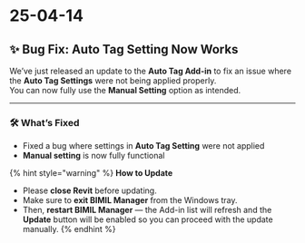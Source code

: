 # 25-04-14

## ✨ Bug Fix: Auto Tag Setting Now Works

We’ve just released an update to the **Auto Tag Add-in** to fix an issue where the **Auto Tag Settings** were not being applied properly.\
You can now fully use the **Manual Setting** option as intended.

***

### 🛠 What’s Fixed

* Fixed a bug where settings in **Auto Tag Setting** were not applied
* **Manual setting** is now fully functional

{% hint style="warning" %}
**How to Update**

* Please **close Revit** before updating.
* Make sure to **exit BIMIL Manager** from the Windows tray.
* Then, **restart BIMIL Manager** — the Add-in list will refresh and the **Update** button will be enabled so you can proceed with the update manually.
{% endhint %}

